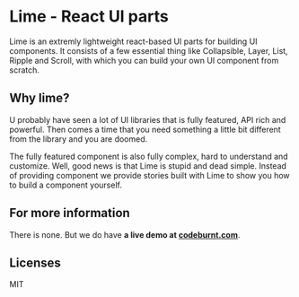 # Lime - React UI parts

Lime is an extremly lightweight react-based UI parts for building UI components. It consists of a few essential thing like Collapsible, Layer, List, Ripple and Scroll, with which you can build your own UI component from scratch.


## Why lime?

U probably have seen a lot of UI libraries that is fully featured, API rich and powerful. Then comes a time that you need something a little bit different from the library and you are doomed. 

The fully featured component is also fully complex, hard to understand and customize. Well, good news is that Lime is stupid and dead simple. Instead of providing component we provide stories built with Lime to show you how to build a component yourself.

## For more information

There is none. But we do have **a live demo at [codeburnt.com](http://115.159.157.195)**.

## Licenses

MIT
